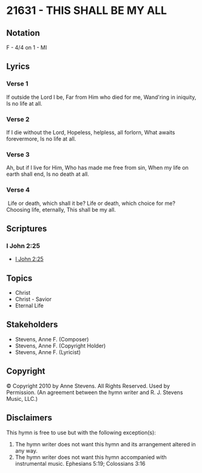 # 21631 - THIS SHALL BE MY ALL

## Notation

F - 4/4 on 1 - MI

## Lyrics

### Verse 1

If outside the Lord I be, Far from Him who died for me, Wand'ring in iniquity, Is no life at all.



### Verse 2

If I die without the Lord, Hopeless, helpless, all forlorn, What awaits forevermore, Is no life at all.


### Verse 3

Ah, but if I live for Him, Who has made me free from sin, When my life on earth shall end, Is no death at all.

### Verse 4

 Life or death, which shall it be? Life or death, which choice for me? Choosing life, eternally, This shall be my all.


## Scriptures

### I John 2:25

- [I John 2:25](https://www.biblegateway.com/passage/?search=I%20John%202%3A25)


## Topics

- Christ
- Christ - Savior
- Eternal Life

## Stakeholders

- Stevens, Anne F. (Composer)
- Stevens, Anne F. (Copyright Holder)
- Stevens, Anne F. (Lyricist)

## Copyright

© Copyright 2010 by Anne Stevens. All Rights Reserved. Used by Permission.
(An agreement between the hymn writer and R. J. Stevens Music, LLC.)

## Disclaimers

This hymn is free to use but with the following exception(s):
1. The hymn writer does not want this hymn and its arrangement altered in any way.
2. The hymn writer does not want this hymn accompanied with instrumental music.
Ephesians 5:19; Colossians 3:16

